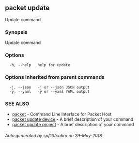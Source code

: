 ## packet update

Update command

### Synopsis

Update command

### Options

```
  -h, --help   help for update
```

### Options inherited from parent commands

```
  -j, --json   -j or --json JSON output
  -y, --yaml   -y or --yaml YAML output
```

### SEE ALSO

* [packet](packet.md)	 - Command Line Interface for Packet Host
* [packet update device](packet_update_device.md)	 - A brief description of your command
* [packet update project](packet_update_project.md)	 - A brief description of your command

###### Auto generated by spf13/cobra on 29-May-2018
